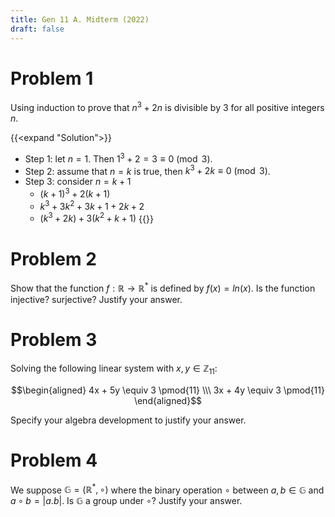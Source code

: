 ```yaml
---
title: Gen 11 A. Midterm (2022)
draft: false
---
```


# Problem 1
Using induction to prove that $n^3 + 2n$ is divisible by 3 for all positive integers $n$.

{{<expand "Solution">}}
- Step 1: let $n = 1$. Then $1^3 + 2 = 3 \equiv 0 \pmod{3}$.
- Step 2: assume that $n = k$ is true, then $k^3 + 2k \equiv 0 \pmod{3}$.
- Step 3: consider $n = k + 1$
  - $(k + 1)^3 + 2(k + 1)$
  - $k^3 + 3k^2 + 3k + 1 + 2k + 2$
  - $(k^3 + 2k) + 3(k^2 + k + 1)$
{{</expand>}}


# Problem 2
Show that the function $f: \mathbb{R} \to \mathbb{R}^*$ is defined by $f(x) = ln(x)$. Is the function injective? surjective? Justify your answer.

# Problem 3
Solving the following linear system with $x,y \in \mathbb{Z}_11$:

$$\begin{aligned}
4x + 5y \equiv 3 \pmod{11} \\\
3x + 4y \equiv 3 \pmod{11}
\end{aligned}$$

Specify your algebra development to justify your answer.

# Problem 4
We suppose $\mathbb{G} = (\mathbb{R}^*, \circ)$ where the binary operation $\circ$ between $a, b \in \mathbb{G}$ and $a \circ b = |a.b|$. Is $\mathbb{G}$ a group under $\circ$? Justify your answer.